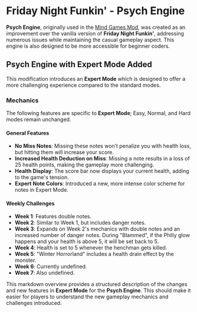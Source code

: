 # Friday Night Funkin' - Psych Engine

**Psych Engine**, originally used in the [Mind Games Mod](https://gamebanana.com/mods/301107), was created as an improvement over the vanilla version of **Friday Night Funkin'**, addressing numerous issues while maintaining the casual gameplay aspect. This engine is also designed to be more accessible for beginner coders.

## Psych Engine with Expert Mode Added
This modification introduces an **Expert Mode** which is designed to offer a more challenging experience compared to the standard modes.

### Mechanics
The following features are specific to **Expert Mode**; Easy, Normal, and Hard modes remain unchanged.

#### General Features
- **No Miss Notes**: Missing these notes won’t penalize you with health loss, but hitting them will increase your score.
- **Increased Health Deduction on Miss**: Missing a note results in a loss of 25 health points, making the gameplay more challenging.
- **Health Display**: The score bar now displays your current health, adding to the game's tension.
- **Expert Note Colors**: Introduced a new, more intense color scheme for notes in Expert Mode.

#### Weekly Challenges
- **Week 1**: Features double notes.
- **Week 2**: Similar to Week 1, but includes danger notes.
- **Week 3**: Expands on Week 2's mechanics with double notes and an increased number of danger notes. During "Blammed", if the Philly glow happens and your health is above 5, it will be set back to 5.
- **Week 4**: Health is set to 5 whenever the henchman gets killed.
- **Week 5**: "Winter Horrorland" includes a health drain effect by the monster.
- **Week 6**: Currently undefined.
- **Week 7**: Also undefined.

This markdown overview provides a structured description of the changes and new features in **Expert Mode** for the **Psych Engine**. This should make it easier for players to understand the new gameplay mechanics and challenges introduced.
